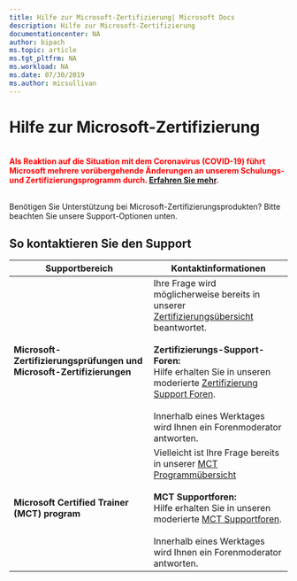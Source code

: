 ```yaml
---
title: Hilfe zur Microsoft-Zertifizierung| Microsoft Docs
description: Hilfe zur Microsoft-Zertifizierung
documentationcenter: NA
author: bipach
ms.topic: article
ms.tgt_pltfrm: NA
ms.workload: NA
ms.date: 07/30/2019
ms.author: micsullivan
---
```

# Hilfe zur Microsoft-Zertifizierung

<div style='color&#58; red;'><strong><font color="red"><br/>Als Reaktion auf die Situation mit dem Coronavirus (COVID-19) führt Microsoft mehrere vorübergehende Änderungen an unserem Schulungs- und Zertifizierungsprogramm durch. <a href='/learn/certifications/posts/an-important-update-on-microsoft-training-and-certification'>Erfahren Sie mehr</a>.</font></strong><br/><br/></div>

Benötigen Sie Unterstützung bei Microsoft-Zertifizierungsprodukten? Bitte beachten Sie unsere Support-Optionen unten.

## So kontaktieren Sie den Support

| Supportbereich | Kontaktinformationen |
| ------------- | --- |
| **Microsoft-Zertifizierungsprüfungen und Microsoft-Zertifizierungen** | Ihre Frage wird möglicherweise bereits in unserer [Zertifizierungsübersicht](/learn/certifications/) beantwortet. <br/><br/> **Zertifizierungs-Support-Foren:** <br/>Hilfe erhalten Sie in unseren moderierte [Zertifizierung Support Foren](https://aka.ms/MCPForum).<br/><br/>  Innerhalb eines Werktages wird Ihnen ein Forenmoderator antworten. |
| **Microsoft Certified Trainer (MCT) program** | Vielleicht ist Ihre Frage bereits in unserer [MCT Programmübersicht](/learn/certifications/mct-certification)<br/><br/>  **MCT Supportforen:** <br/> Hilfe erhalten Sie in unseren moderierte [MCT Supportforen](https://aka.ms/MCTForum).<br/><br/> Innerhalb eines Werktages wird Ihnen ein Forenmoderator antworten. |